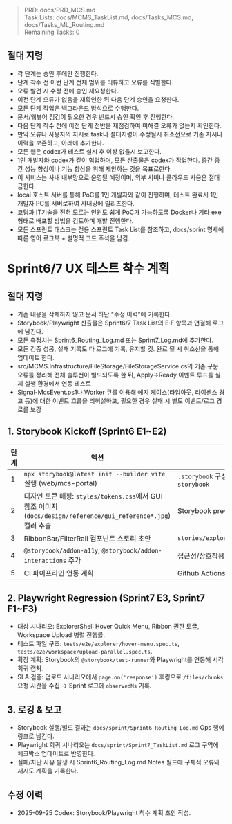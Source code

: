 > PRD: docs/PRD_MCS.md  
> Task Lists: docs/MCMS_TaskList.md, docs/Tasks_MCS.md, docs/Tasks_ML_Routing.md  
> Remaining Tasks: 0

## 절대 지령
- 각 단계는 승인 후에만 진행한다.
- 단계 착수 전 이번 단계 전체 범위를 리뷰하고 오류를 식별한다.
- 오류 발견 시 수정 전에 승인 재요청한다.
- 이전 단계 오류가 없음을 재확인한 뒤 다음 단계 승인을 요청한다.
- 모든 단계 작업은 백그라운드 방식으로 수행한다.
- 문서/웹뷰어 점검이 필요한 경우 반드시 승인 확인 후 진행한다.
- 다음 단계 착수 전에 이전 단계 전반을 재점검하여 미해결 오류가 없는지 확인한다.
- 만약 오류나 사용자의 지시로 task나 절대지령이 수정될시 취소선으로 기존 지시나 이력을 보존하고, 아래에 추가한다.
- 모든 웹은 codex가 테스트 실시 후 이상 없을시 보고한다.
- 1인 개발자와 codex가 같이 협업하며, 모든 산출물은 codex가 작업한다. 중간 중간 성능 향상이나 기능 향상을 위해 제안하는 것을 목표로한다.
- 이 서비스는 사내 내부망으로 운영될 예정이며, 외부 서버나 클라우드 사용은 절대 금한다.
- local 호스트 서버를 통해 PoC를 1인 개발자와 같이 진행하며, 테스트 완료시 1인 개발자 PC를 서버로하여 사내망에 릴리즈한다.
- 코딩과 IT기술을 전혀 모르는 인원도 쉽게 PoC가 가능하도록 Docker나 기타 exe 형태로 배포할 방법을 검토하며 개발 진행한다.
- 모든 스프린트 태스크는 전용 스프린트 Task List를 참조하고, docs/sprint 명세에 따른 영어 로그북 + 설명적 코드 주석을 남김.
# Sprint6/7 UX 테스트 착수 계획
## 절대 지령
- 기존 내용을 삭제하지 않고 문서 하단 "수정 이력"에 기록한다.
- Storybook/Playwright 산출물은 Sprint6/7 Task List의 E·F 항목과 연결해 로그에 남긴다.
- 모든 측정치는 Sprint6_Routing_Log.md 또는 Sprint7_Log.md에 추가한다.
- 모든 검증 성공, 실패 기록도 다 로그에 기록, 유지할 것. 완료 될 시 취소선을 통해 업데이트 한다.
- src/MCMS.Infrastructure/FileStorage/FileStorageService.cs의 기존 구문 오류를 정리해 전체 솔루션이 빌드되도록 한 뒤, Apply→Ready 이벤트 루프를 실제 실행 환경에서 연동 테스트
- Signal-McsEvent.ps1나 Worker 큐를 이용해 에지 케이스(타임아웃, 라이센스 경고 등)에 대한 이벤트 흐름을 리허설하고, 필요한 경우 실패 시 별도 이벤트/로그 경로를 보강

## 1. Storybook Kickoff (Sprint6 E1~E2)
| 단계 | 액션 | 산출물 |
|------|------|---------|
| 1 | `npx storybook@latest init --builder vite` 실행 (web/mcs-portal) | `.storybook` 구성, package.json script `storybook` |
| 2 | 디자인 토큰 매핑: `styles/tokens.css`에서 GUI 참조 이미지(`docs/design/reference/gui_reference*.jpg`) 컬러 추출 | Storybook preview.ts 스타일 주입 |
| 3 | RibbonBar/FilterRail 컴포넌트 스토리 초안 | `stories/explorer/RibbonBar.stories.tsx` |
| 4 | `@storybook/addon-a11y`, `@storybook/addon-interactions` 추가 | 접근성/상호작용 패널 |
| 5 | CI 파이프라인 연동 계획 | Github Actions `storybook-build` 잡 초안 |

## 2. Playwright Regression (Sprint7 E3, Sprint7 F1~F3)
- 대상 시나리오: ExplorerShell Hover Quick Menu, Ribbon 권한 토글, Workspace Upload 병렬 진행률.
- 테스트 파일 구조: `tests/e2e/explorer/hover-menu.spec.ts`, `tests/e2e/workspace/upload-parallel.spec.ts`.
- 확장 계획: Storybook의 `@storybook/test-runner`와 Playwright를 연동해 시각 회귀 캡처.
- SLA 검증: 업로드 시나리오에서 `page.on('response')` 후킹으로 `/files/chunks` 요청 시간을 수집 → Sprint 로그에 `observedMs` 기록.

## 3. 로깅 & 보고
- Storybook 실행/빌드 결과는 `docs/sprint/Sprint6_Routing_Log.md` Ops 행에 링크로 남긴다.
- Playwright 회귀 시나리오는 `docs/sprint/Sprint7_TaskList.md` 로그 구역에 체크박스 업데이트로 반영한다.
- 실패/차단 사유 발생 시 Sprint6_Routing_Log.md Notes 필드에 구체적 오류와 재시도 계획을 기록한다.

## 수정 이력
- 2025-09-25 Codex: Storybook/Playwright 착수 계획 초안 작성.

